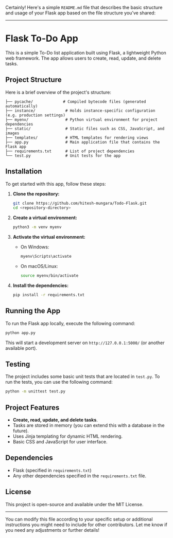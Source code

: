 Certainly! Here's a simple `README.md` file that describes the basic structure and usage of your Flask app based on the file structure you’ve shared:

---

# Flask To-Do App

This is a simple To-Do list application built using Flask, a lightweight Python web framework. The app allows users to create, read, update, and delete tasks. 

## Project Structure

Here is a brief overview of the project's structure:

```
├── pycache/             # Compiled bytecode files (generated automatically)
├── instance/             # Holds instance-specific configuration (e.g. production settings)
├── myenv/                # Python virtual environment for project dependencies
├── static/               # Static files such as CSS, JavaScript, and images
├── templates/            # HTML templates for rendering views
├── app.py                # Main application file that contains the Flask app
├── requirements.txt      # List of project dependencies
└── test.py               # Unit tests for the app
```

## Installation

To get started with this app, follow these steps:

1. **Clone the repository:**

    ```bash
    git clone https://github.com/hitesh-mungara/Todo-Flask.git
    cd <repository-directory>
    ```

2. **Create a virtual environment:**

    ```bash
    python3 -m venv myenv
    ```

3. **Activate the virtual environment:**

    - On Windows:

        ```bash
        myenv\Scripts\activate
        ```

    - On macOS/Linux:

        ```bash
        source myenv/bin/activate
        ```

4. **Install the dependencies:**

    ```bash
    pip install -r requirements.txt
    ```

## Running the App

To run the Flask app locally, execute the following command:

```bash
python app.py
```

This will start a development server on `http://127.0.0.1:5000/` (or another available port).

## Testing

The project includes some basic unit tests that are located in `test.py`. To run the tests, you can use the following command:

```bash
python -m unittest test.py
```

## Project Features

- **Create, read, update, and delete tasks**.
- Tasks are stored in memory (you can extend this with a database in the future).
- Uses Jinja templating for dynamic HTML rendering.
- Basic CSS and JavaScript for user interface.

## Dependencies

- Flask (specified in `requirements.txt`)
- Any other dependencies specified in the `requirements.txt` file.

## License

This project is open-source and available under the MIT License.

---

You can modify this file according to your specific setup or additional instructions you might need to include for other contributors. Let me know if you need any adjustments or further details!
